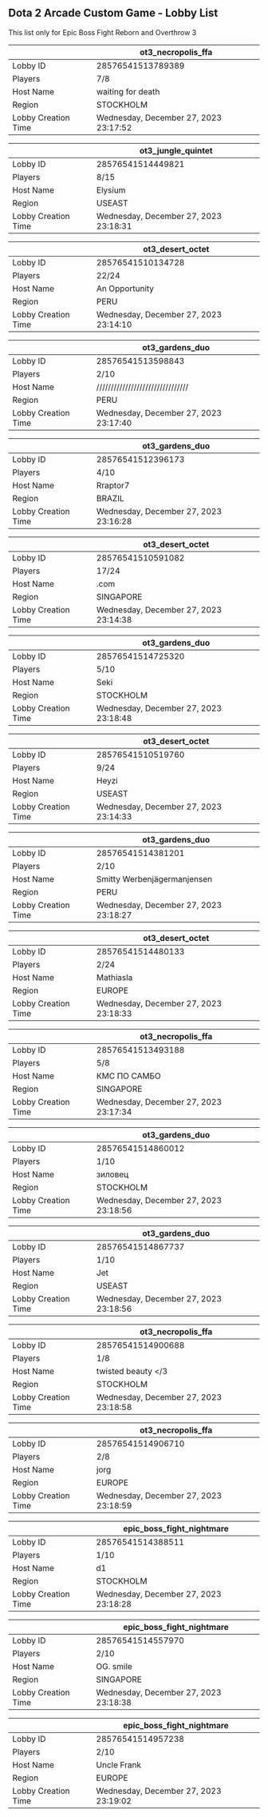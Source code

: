 ## Dota 2 Arcade Custom Game - Lobby List

This list only for Epic Boss Fight Reborn and Overthrow 3

|  | ot3_necropolis_ffa |
| ------ | ------ |
| Lobby ID | 28576541513789389 |
| Players | 7/8 |
| Host Name | waiting for death |
| Region | STOCKHOLM |
| Lobby Creation Time | Wednesday, December 27, 2023 23:17:52 |


|  | ot3_jungle_quintet |
| ------ | ------ |
| Lobby ID | 28576541514449821 |
| Players | 8/15 |
| Host Name | Elysium |
| Region | USEAST |
| Lobby Creation Time | Wednesday, December 27, 2023 23:18:31 |


|  | ot3_desert_octet |
| ------ | ------ |
| Lobby ID | 28576541510134728 |
| Players | 22/24 |
| Host Name | An Opportunity |
| Region | PERU |
| Lobby Creation Time | Wednesday, December 27, 2023 23:14:10 |


|  | ot3_gardens_duo |
| ------ | ------ |
| Lobby ID | 28576541513598843 |
| Players | 2/10 |
| Host Name | //////////////////////////////// |
| Region | PERU |
| Lobby Creation Time | Wednesday, December 27, 2023 23:17:40 |


|  | ot3_gardens_duo |
| ------ | ------ |
| Lobby ID | 28576541512396173 |
| Players | 4/10 |
| Host Name | Rraptor7 |
| Region | BRAZIL |
| Lobby Creation Time | Wednesday, December 27, 2023 23:16:28 |


|  | ot3_desert_octet |
| ------ | ------ |
| Lobby ID | 28576541510591082 |
| Players | 17/24 |
| Host Name | .com |
| Region | SINGAPORE |
| Lobby Creation Time | Wednesday, December 27, 2023 23:14:38 |


|  | ot3_gardens_duo |
| ------ | ------ |
| Lobby ID | 28576541514725320 |
| Players | 5/10 |
| Host Name | Seki |
| Region | STOCKHOLM |
| Lobby Creation Time | Wednesday, December 27, 2023 23:18:48 |


|  | ot3_desert_octet |
| ------ | ------ |
| Lobby ID | 28576541510519760 |
| Players | 9/24 |
| Host Name | Heyzi |
| Region | USEAST |
| Lobby Creation Time | Wednesday, December 27, 2023 23:14:33 |


|  | ot3_gardens_duo |
| ------ | ------ |
| Lobby ID | 28576541514381201 |
| Players | 2/10 |
| Host Name | Smitty Werbenjägermanjensen |
| Region | PERU |
| Lobby Creation Time | Wednesday, December 27, 2023 23:18:27 |


|  | ot3_desert_octet |
| ------ | ------ |
| Lobby ID | 28576541514480133 |
| Players | 2/24 |
| Host Name | Mathiasla |
| Region | EUROPE |
| Lobby Creation Time | Wednesday, December 27, 2023 23:18:33 |


|  | ot3_necropolis_ffa |
| ------ | ------ |
| Lobby ID | 28576541513493188 |
| Players | 5/8 |
| Host Name | КМС ПО САМБО |
| Region | SINGAPORE |
| Lobby Creation Time | Wednesday, December 27, 2023 23:17:34 |


|  | ot3_gardens_duo |
| ------ | ------ |
| Lobby ID | 28576541514860012 |
| Players | 1/10 |
| Host Name | зиловец |
| Region | STOCKHOLM |
| Lobby Creation Time | Wednesday, December 27, 2023 23:18:56 |


|  | ot3_gardens_duo |
| ------ | ------ |
| Lobby ID | 28576541514867737 |
| Players | 1/10 |
| Host Name | Jet |
| Region | USEAST |
| Lobby Creation Time | Wednesday, December 27, 2023 23:18:56 |


|  | ot3_necropolis_ffa |
| ------ | ------ |
| Lobby ID | 28576541514900688 |
| Players | 1/8 |
| Host Name | twisted beauty </3 |
| Region | STOCKHOLM |
| Lobby Creation Time | Wednesday, December 27, 2023 23:18:58 |


|  | ot3_necropolis_ffa |
| ------ | ------ |
| Lobby ID | 28576541514906710 |
| Players | 2/8 |
| Host Name | jorg |
| Region | EUROPE |
| Lobby Creation Time | Wednesday, December 27, 2023 23:18:59 |


|  | epic_boss_fight_nightmare |
| ------ | ------ |
| Lobby ID | 28576541514388511 |
| Players | 1/10 |
| Host Name | d1 |
| Region | STOCKHOLM |
| Lobby Creation Time | Wednesday, December 27, 2023 23:18:28 |


|  | epic_boss_fight_nightmare |
| ------ | ------ |
| Lobby ID | 28576541514557970 |
| Players | 2/10 |
| Host Name | OG. smile |
| Region | SINGAPORE |
| Lobby Creation Time | Wednesday, December 27, 2023 23:18:38 |


|  | epic_boss_fight_nightmare |
| ------ | ------ |
| Lobby ID | 28576541514957238 |
| Players | 2/10 |
| Host Name | Uncle Frank |
| Region | EUROPE |
| Lobby Creation Time | Wednesday, December 27, 2023 23:19:02 |


